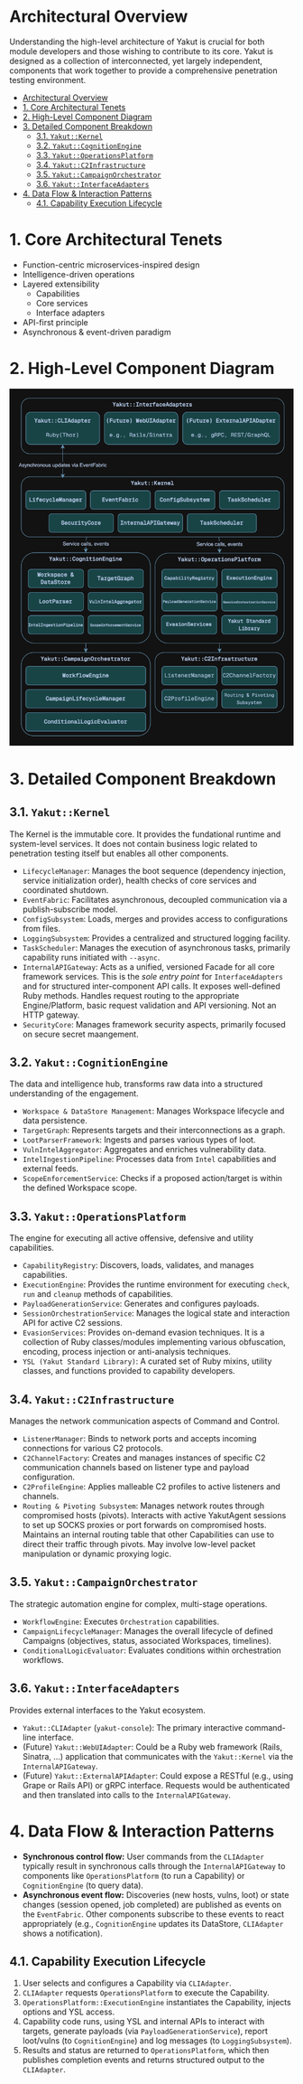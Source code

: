# Architectural Overview

Understanding the high-level architecture of Yakut is crucial for both module developers
and those wishing to contribute to its core. Yakut is designed as a collection of
interconnected, yet largely independent, components that work together to provide a
comprehensive penetration testing environment.

- [Architectural Overview](#architectural-overview)
- [1. Core Architectural Tenets](#1-core-architectural-tenets)
- [2. High-Level Component Diagram](#2-high-level-component-diagram)
- [3. Detailed Component Breakdown](#3-detailed-component-breakdown)
  - [3.1. `Yakut::Kernel`](#31-yakutkernel)
  - [3.2. `Yakut::CognitionEngine`](#32-yakutcognitionengine)
  - [3.3. `Yakut::OperationsPlatform`](#33-yakutoperationsplatform)
  - [3.4. `Yakut::C2Infrastructure`](#34-yakutc2infrastructure)
  - [3.5. `Yakut::CampaignOrchestrator`](#35-yakutcampaignorchestrator)
  - [3.6. `Yakut::InterfaceAdapters`](#36-yakutinterfaceadapters)
- [4. Data Flow \& Interaction Patterns](#4-data-flow--interaction-patterns)
  - [4.1. Capability Execution Lifecycle](#41-capability-execution-lifecycle)

# 1. Core Architectural Tenets

- Function-centric microservices-inspired design
- Intelligence-driven operations
- Layered extensibility
  - Capabilities
  - Core services
  - Interface adapters
- API-first principle
- Asynchronous & event-driven paradigm

# 2. High-Level Component Diagram

![Diagram](../component-diagram.png)

# 3. Detailed Component Breakdown

## 3.1. `Yakut::Kernel`

The Kernel is the immutable core. It provides the fundational runtime and system-level services. It does not contain business logic related to penetration testing itself but enables all other components.

- `LifecycleManager`: Manages the boot sequence (dependency injection, service initialization order), health checks of core services and coordinated shutdown.
- `EventFabric`: Facilitates asynchronous, decoupled communication via a publish-subscribe model.
- `ConfigSubsystem`: Loads, merges and provides access to configurations from files.
- `LoggingSubsystem`: Provides a centralized and structured logging facility.
- `TaskScheduler`: Manages the execution of asynchronous tasks, primarily capability runs initiated with `--async`.
- `InternalAPIGateway`: Acts as a unified, versioned Facade for all core framework services. This is the _sole entry point_ for `InterfaceAdapters` and for structured inter-component API calls. It exposes well-defined Ruby methods. Handles request routing to the appropriate Engine/Platform, basic request validation and API versioning. Not an HTTP gateway.
- `SecurityCore`: Manages framework security aspects, primarily focused on secure secret maangement.

## 3.2. `Yakut::CognitionEngine`

The data and intelligence hub, transforms raw data into a structured understanding of the engagement.

- `Workspace & DataStore Management`: Manages Workspace lifecycle and data persistence.
- `TargetGraph`: Represents targets and their interconnections as a graph.
- `LootParserFramework`: Ingests and parses various types of loot.
- `VulnIntelAggregator`: Aggregates and enriches vulnerability data.
- `IntelIngestionPipeline`: Processes data from `Intel` capabilities and external feeds.
- `ScopeEnforcementService`: Checks if a proposed action/target is within the defined Workspace scope.

## 3.3. `Yakut::OperationsPlatform`

The engine for executing all active offensive, defensive and utility capabilities.

- `CapabilityRegistry`: Discovers, loads, validates, and manages capabilities.
- `ExecutionEngine`: Provides the runtime environment for executing `check`, `run` and `cleanup` methods of capabilities.
- `PayloadGenerationService`: Generates and configures payloads.
- `SessionOrchestrationService`: Manages the logical state and interaction API for active C2 sessions.
- `EvasionServices`: Provides on-demand evasion techniques. It is a collection of Ruby classes/modules implementing various obfuscation, encoding, process injection or anti-analysis techniques.
- `YSL (Yakut Standard Library)`: A curated set of Ruby mixins, utility classes, and functions provided to capability developers.

## 3.4. `Yakut::C2Infrastructure`

Manages the network communication aspects of Command and Control.

- `ListenerManager`: Binds to network ports and accepts incoming connections for various C2 protocols.
- `C2ChannelFactory`: Creates and manages instances of specific C2 communication channels based on listener type and payload configuration.
- `C2ProfileEngine`: Applies malleable C2 profiles to active listeners and channels.
- `Routing & Pivoting Subsystem`: Manages network routes through compromised hosts (pivots). Interacts with active YakutAgent sessions to set up SOCKS proxies or port forwards on compromised hosts. Maintains an internal routing table that other Capabilities can use to direct their traffic through pivots. May involve low-level packet manipulation or dynamic proxying logic.

## 3.5. `Yakut::CampaignOrchestrator`

The strategic automation engine for complex, multi-stage operations.

- `WorkflowEngine`: Executes `Orchestration` capabilities.
- `CampaignLifecycleManager`: Manages the overall lifecycle of defined Campaigns (objectives, status, associated Workspaces, timelines).
- `ConditionalLogicEvaluator`: Evaluates conditions within orchestration workflows.

## 3.6. `Yakut::InterfaceAdapters`

Provides external interfaces to the Yakut ecosystem.

- `Yakut::CLIAdapter` (`yakut-console`): The primary interactive command-line interface.
- (Future) `Yakut::WebUIAdapter`: Could be a Ruby web framework (Rails, Sinatra, ...) application that communicates with the `Yakut::Kernel` via the `InternalAPIGateway`.
- (Future) `Yakut::ExternalAPIAdapter`: Could expose a RESTful (e.g., using Grape or Rails API) or gRPC interface. Requests would be authenticated and then translated into calls to the `InternalAPIGateway`.

# 4. Data Flow & Interaction Patterns

- **Synchronous control flow:** User commands from the `CLIAdapter` typically result in synchronous calls through the `InternalAPIGateway` to components like `OperationsPlatform` (to run a Capability) or `CognitionEngine` (to query data).
- **Asynchronous event flow:** Discoveries (new hosts, vulns, loot) or state changes (session opened, job completed) are published as events on the `EventFabric`. Other components subscribe to these events to react appropriately (e.g., `CognitionEngine` updates its DataStore, `CLIAdapter` shows a notification).

## 4.1. Capability Execution Lifecycle

1. User selects and configures a Capability via `CLIAdapter`.
2. `CLIAdapter` requests `OperationsPlatform` to execute the Capability.
3. `OperationsPlatform::ExecutionEngine` instantiates the Capability, injects options and YSL access.
4. Capability code runs, using YSL and internal APIs to interact with targets, generate payloads (via `PayloadGenerationService`), report loot/vulns (to `CognitionEngine`) and log messages (to `LoggingSubsystem`).
5. Results and status are returned to `OperationsPlatform`, which then publishes completion events and returns structured output to the `CLIAdapter`.

